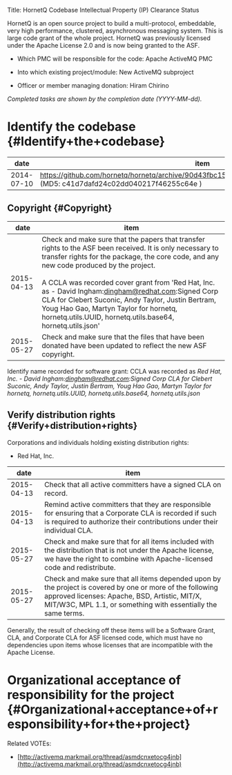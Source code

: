 Title: HornetQ Codebase Intellectual Property (IP) Clearance Status


HornetQ is an open source project to build a multi-protocol, embeddable, very high performance, clustered, asynchronous messaging system. This is large code grant of the whole project. HornetQ was previously licensed under the Apache License 2.0 and is now being granted to the ASF.



- Which PMC will be responsible for the code: Apache ActiveMQ PMC


- Into which existing project/module: New ActiveMQ subproject


- Officer or member managing donation: Hiram Chirino

 _Completed tasks are shown by the completion date (YYYY-MM-dd)._ 


# Identify the codebase {#Identify+the+codebase}

| date | item |
|------|------|
| 2014-07-10 | https://github.com/hornetq/hornetq/archive/90d43fbc158a0e6e3028c7179dbcf984757b88fb.zip (MD5: c41d7dafd24c02dd040217f46255c64e ) |

## Copyright {#Copyright}

| date | item |
|------|------|
| 2015-04-13 | Check and make sure that the papers that transfer rights to the ASF been received. It is only necessary to transfer rights for the package, the core code, and any new code produced by the project.<br></br>A CCLA was recorded cover grant from 'Red Hat, Inc. as - David Ingham:dingham@redhat.com:Signed Corp CLA for Clebert Suconic, Andy Taylor, Justin Bertram, Youg Hao Gao, Martyn Taylor for hornetq, hornetq.utils.UUID, hornetq.utils.base64, hornetq.utils.json' |
| 2015-05-27 | Check and make sure that the files that have been donated have been updated to reflect the new ASF copyright. |

Identify name recorded for software grant: CCLA was recorded as _Red Hat, Inc. - David Ingham:dingham@redhat.com:Signed Corp CLA for Clebert Suconic, Andy Taylor, Justin Bertram, Youg Hao Gao, Martyn Taylor for hornetq, hornetq.utils.UUID, hornetq.utils.base64, hornetq.utils.json_ 


## Verify distribution rights {#Verify+distribution+rights}

Corporations and individuals holding existing distribution rights:



- Red Hat, Inc.

| date | item |
|------|------|
| 2015-04-13 | Check that all active committers have a signed CLA on record. |
| 2015-04-13 | Remind active committers that they are responsible for ensuring that a Corporate CLA is recorded if such is required to authorize their contributions under their individual CLA. |
| 2015-05-27 | Check and make sure that for all items included with the distribution that is not under the Apache license, we have the right to combine with Apache-licensed code and redistribute. |
| 2015-05-27 | Check and make sure that all items depended upon by the project is covered by one or more of the following approved licenses: Apache, BSD, Artistic, MIT/X, MIT/W3C, MPL 1.1, or something with essentially the same terms. |

Generally, the result of checking off these items will be a Software Grant, CLA, and Corporate CLA for ASF licensed code, which must have no dependencies upon items whose licenses that are incompatible with the Apache License.


# Organizational acceptance of responsibility for the project {#Organizational+acceptance+of+responsibility+for+the+project}

Related VOTEs:



-  [http://activemq.markmail.org/thread/asmdcnxetocg4jnb](http://activemq.markmail.org/thread/asmdcnxetocg4jnb) 
